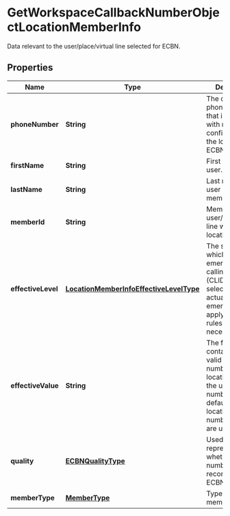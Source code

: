 

# GetWorkspaceCallbackNumberObjectLocationMemberInfo

Data relevant to the user/place/virtual line selected for ECBN.

## Properties

| Name | Type | Description | Notes |
|------------ | ------------- | ------------- | -------------|
|**phoneNumber** | **String** | The callback phone number that is associated with member configured for the location ECBN. |  [optional] |
|**firstName** | **String** | First name of a user. |  |
|**lastName** | **String** | Last name of the user or location member or &#x60;.&#x60;. |  |
|**memberId** | **String** | Member ID of user/place/virtual line within the location. |  [optional] |
|**effectiveLevel** | [**LocationMemberInfoEffectiveLevelType**](LocationMemberInfoEffectiveLevelType.md) | The source from which the emergency calling line ID (CLID) is selected for an actual emergency call, applying fallback rules as necessary. |  [optional] |
|**effectiveValue** | **String** | The field contains the valid ECBN number at the location level, or the user&#39;s main number if valid, defaulting to the location&#39;s main number if both are unavailable. |  [optional] |
|**quality** | [**ECBNQualityType**](ECBNQualityType.md) | Used to represent whether a number is a recommended ECBN. |  [optional] |
|**memberType** | [**MemberType**](MemberType.md) | Type of the member. |  [optional] |



